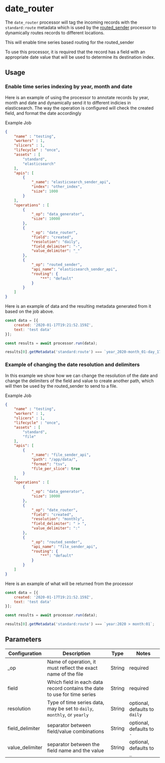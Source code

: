# date_router

The `date_router` processor will tag the incoming records with the `standard:route` metadata which is used by the [routed_sender](./routed_sender.md) processor to dynamically routes records to different locations.

This will enable time series based routing for the routed_sender

To use this processor, it is required that the record has a field with an appropriate date value that will be used to determine its destination index.


## Usage

### Enable time series indexing by year, month and date
Here is an example of using the processor to annotate records by year, month and date and dynamically send it to different indicies in elasticsearch. The way the operation is configured will check the created field, and format the date accordingly

Example Job
```json
{
    "name" : "testing",
    "workers" : 1,
    "slicers" : 1,
    "lifecycle" : "once",
    "assets" : [
        "standard",
        "elasticsearch"
    ],
    "apis": [
        {
            "_name": "elasticsearch_sender_api",
            "index": "other_index",
            "size": 1000
        }
    ],
    "operations" : [
        {
            "_op": "data_generator",
            "size": 10000
        },
        {
            "_op": "date_router",
            "field": "created",
            "resolution": "daily",
            "field_delimiter": "-",
            "value_delimiter": "_"
        },
        {
            "_op": "routed_sender",
            "api_name": "elasticsearch_sender_api",
            "routing": {
                "**": "default"
            }
        }
    ]
}
```
Here is an example of data and the resulting metadata generated from it based on the job above.

``` javascript
const data = [{
    created: '2020-01-17T19:21:52.159Z',
    text: 'test data'
}];

const results = await processor.run(data);

results[0].getMetadata('standard:route') === `year_2020-month_01-day_17`;
```

### Example of changing the date resolution and delimiters
In this example we show how we can change the resolution of the date and change the delimiters of the field and value to create another path, which will then be used by the routed_sender to send to a file.

Example Job
```json
{
    "name" : "testing",
    "workers" : 1,
    "slicers" : 1,
    "lifecycle" : "once",
    "assets" : [
        "standard",
        "file"
    ],
    "apis": [
        {
            "_name": "file_sender_api",
            "path": "/app/data/",
            "format": "tsv",
            "file_per_slice": true
        }
    ],
    "operations" : [
        {
            "_op": "data_generator",
            "size": 10000
        },
        {
            "_op": "date_router",
            "field": "created",
            "resolution": "monthly",
            "field_delimiter": " > ",
            "value_delimiter": ":"
        },
        {
            "_op": "routed_sender",
            "api_name": "file_sender_api",
            "routing": {
                "**": "default"
            }
        }
    ]
}
```
Here is an example of what will be returned from the processor
``` javascript
const data = [{
    created: '2020-01-17T19:21:52.159Z',
    text: 'test data'
}];

const results = await processor.run(data);

results[0].getMetadata('standard:route') === `year:2020 > month:01`;
```


## Parameters
| Configuration | Description | Type |  Notes |
| --------- | -------- | ------ | ------ |
| _op | Name of operation, it must reflect the exact name of the file | String | required |
| field | Which field in each data record contains the date to use for time series | String | required |
| resolution | Type of time series data, may be set to `daily`, `monthly`, or `yearly` | String | optional, defaults to `daily` |
| field_delimiter | separator between field/value combinations | String | optional, defaults to `-` |
| value_delimiter | separator between the field name and the value | String | optional, defaults to `_` |

